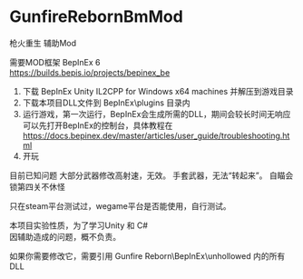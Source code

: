 # GunfireRebornBmMod
 枪火重生 辅助Mod

需要MOD框架 BepInEx 6  
https://builds.bepis.io/projects/bepinex_be  

1. 下载 BepInEx Unity IL2CPP for Windows x64 machines 并解压到游戏目录
2. 下载本项目DLL文件到 BepInEx\plugins 目录内
3. 运行游戏，第一次运行，BepInEx会生成所需的DLL，期间会较长时间无响应
可以先打开BepInEx的控制台，具体教程在 https://docs.bepinex.dev/master/articles/user_guide/troubleshooting.html
4. 开玩

目前已知问题
大部分武器修改高射速，无效。
手套武器，无法“转起来”。
自瞄会锁第四关不休怪

只在steam平台测试过，wegame平台是否能使用，自行测试。

本项目实验性质，为了学习Unity 和 C#  
因辅助造成的问题，概不负责。

如果你需要修改它，需要引用 Gunfire Reborn\BepInEx\unhollowed 内的所有DLL